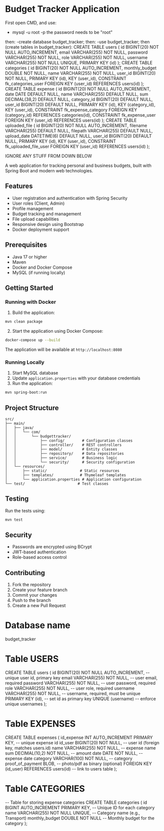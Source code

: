 # Budget Tracker Application
First open CMD, and use:
- mysql -u root -p
the password needs to be "root"

then:
-create database budget_tracker;
then:
-use budget_tracker;
then (create tables in budget_tracker):
CREATE TABLE users (
    id BIGINT(20) NOT NULL AUTO_INCREMENT,
    email VARCHAR(255) NOT NULL,
    password VARCHAR(255) NOT NULL,
    role VARCHAR(255) NOT NULL,
    username VARCHAR(255) NOT NULL UNIQUE,
    PRIMARY KEY (id)
);
CREATE TABLE categories (
    id BIGINT(20) NOT NULL AUTO_INCREMENT,
    monthly_budget DOUBLE NOT NULL,
    name VARCHAR(255) NOT NULL,
    user_id BIGINT(20) NOT NULL,
    PRIMARY KEY (id),
    KEY (user_id),
    CONSTRAINT fk_categories_user FOREIGN KEY (user_id) REFERENCES users(id)
);
CREATE TABLE expense (
    id BIGINT(20) NOT NULL AUTO_INCREMENT,
    date DATE DEFAULT NULL,
    name VARCHAR(255) DEFAULT NULL,
    sum DECIMAL(38,2) DEFAULT NULL,
    category_id BIGINT(20) DEFAULT NULL,
    user_id BIGINT(20) DEFAULT NULL,
    PRIMARY KEY (id),
    KEY (category_id),
    KEY (user_id),
    CONSTRAINT fk_expense_category FOREIGN KEY (category_id) REFERENCES categories(id),
    CONSTRAINT fk_expense_user FOREIGN KEY (user_id) REFERENCES users(id)
);
CREATE TABLE uploaded_file (
    id BIGINT(20) NOT NULL AUTO_INCREMENT,
    filename VARCHAR(255) DEFAULT NULL,
    filepath VARCHAR(255) DEFAULT NULL,
    upload_date DATETIME(6) DEFAULT NULL,
    user_id BIGINT(20) DEFAULT NULL,
    PRIMARY KEY (id),
    KEY (user_id),
    CONSTRAINT fk_uploaded_file_user FOREIGN KEY (user_id) REFERENCES users(id)
);


IGNORE ANY STUFF FROM DOWN BELOW


A web application for tracking personal and business budgets, built with Spring Boot and modern web technologies.

## Features

- User registration and authentication with Spring Security
- User roles (Client, Admin)
- Profile management
- Budget tracking and management
- File upload capabilities
- Responsive design using Bootstrap
- Docker deployment support

## Prerequisites

- Java 17 or higher
- Maven
- Docker and Docker Compose
- MySQL (if running locally)

## Getting Started

### Running with Docker

1. Build the application:
```bash
mvn clean package
```

2. Start the application using Docker Compose:
```bash
docker-compose up --build
```

The application will be available at `http://localhost:8080`

### Running Locally

1. Start MySQL database
2. Update `application.properties` with your database credentials
3. Run the application:
```bash
mvn spring-boot:run
```

## Project Structure

```
src/
├── main/
│   ├── java/
│   │   └── com/
│   │       └── budgettracker/
│   │           ├── config/        # Configuration classes
│   │           ├── controller/    # REST controllers
│   │           ├── model/         # Entity classes
│   │           ├── repository/    # Data repositories
│   │           ├── service/       # Business logic
│   │           └── security/      # Security configuration
│   └── resources/
│       ├── static/               # Static resources
│       ├── templates/            # Thymeleaf templates
│       └── application.properties # Application configuration
└── test/                        # Test classes
```

## Testing

Run the tests using:
```bash
mvn test
```

## Security

- Passwords are encrypted using BCrypt
- JWT-based authentication
- Role-based access control

## Contributing

1. Fork the repository
2. Create your feature branch
3. Commit your changes
4. Push to the branch
5. Create a new Pull Request 

# Database name
budget_tracker

# Table USERS
CREATE TABLE users (
    id BIGINT(20) NOT NULL AUTO_INCREMENT,      -- unique user id, primary key
    email VARCHAR(255) NOT NULL,                -- user email, required
    password VARCHAR(255) NOT NULL,             -- user password, required
    role VARCHAR(255) NOT NULL,                 -- user role, required
    username VARCHAR(255) NOT NULL,             -- username, required, must be unique
    PRIMARY KEY (id),                           -- set id as primary key
    UNIQUE (username)                           -- enforce unique usernames
);

# Table EXPENSES
CREATE TABLE expenses (
    id_expense INT AUTO_INCREMENT PRIMARY KEY,      -- unique expense id
    id_user BIGINT(20) NOT NULL,                    -- user id (foreign key, matches users.id)
    name VARCHAR(255) NOT NULL,                     -- expense name
    sum DECIMAL(10,2) NOT NULL,                     -- amount
    date DATE NOT NULL,                             -- expense date
    category VARCHAR(100) NOT NULL,                 -- category
    proof_of_payment BLOB,                          -- photo/pdf as binary (optional)
    FOREIGN KEY (id_user) REFERENCES users(id)      -- link to users table
);

# Table CATEGORIES
-- Table for storing expense categories
CREATE TABLE categories (
    id BIGINT AUTO_INCREMENT PRIMARY KEY, -- Unique ID for each category
    name VARCHAR(255) NOT NULL UNIQUE,    -- Category name (e.g., Transport)
    monthly_budget DOUBLE NOT NULL        -- Monthly budget for the category
);